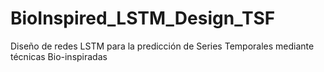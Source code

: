 # BioInspired_LSTM_Design_TSF
Diseño de redes LSTM para la predicción de Series Temporales mediante técnicas Bio-inspiradas
